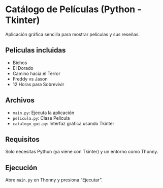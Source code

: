 # Catálogo de Películas (Python - Tkinter)

Aplicación gráfica sencilla para mostrar películas y sus reseñas.

## Películas incluidas
- Bichos
- El Dorado
- Camino hacia el Terror
- Freddy vs Jason
- 12 Horas para Sobrevivir

## Archivos
- `main.py`: Ejecuta la aplicación
- `pelicula.py`: Clase Película
- `catalogo_gui.py`: Interfaz gráfica usando Tkinter

## Requisitos
Solo necesitas Python (ya viene con Tkinter) y un entorno como Thonny.

## Ejecución
Abre `main.py` en Thonny y presiona “Ejecutar”.
